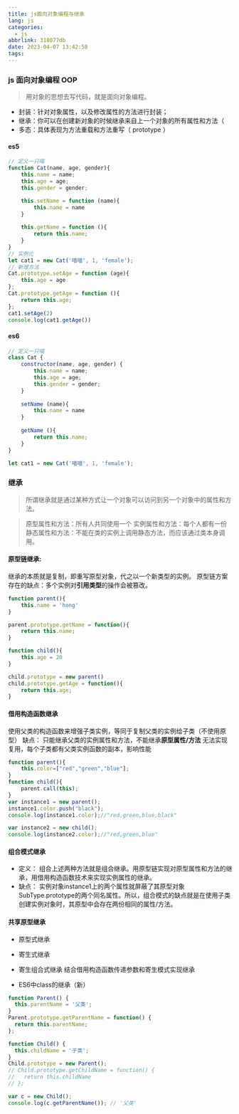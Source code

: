 ```yaml
---
title: js面向对象编程与继承
lang: js
categories:
  - js
abbrlink: 318077db
date: 2023-04-07 13:42:58
tags:
---
```


### js 面向对象编程 OOP
> 用对象的思想去写代码，就是面向对象编程。

+ 封装：针对对象属性，以及修改属性的方法进行封装；
+ 继承：你可以在创建新对象的时候继承来自上一个对象的所有属性和方法（
+ 多态：具体表现为方法重载和方法重写（ prototype ）


#### es5 

```javaScript
// 定义一只喵
function Cat(name, age, gender){
	this.name = name;
	this.age = age;
	this.gender = gender;

	this.setName = function (name){
		this.name = name
	}
	
	this.getName = function (){
		return this.name;
	}
}
// 实例化
let cat1 = new Cat('喵喵', 1, 'female');
// 新增方法
Cat.prototype.setAge = function (age){
	this.age = age
};
Cat.prototype.getAge = function (){
	return this.age;
};
cat1.setAge(2)
console.log(cat1.getAge()) 


```

#### es6

```javaScript
// 定义一只喵
class Cat {
	constructor(name, age, gender) {
	    this.name = name;
	    this.age = age;
	    this.gender = gender;
	}
	
	setName (name){
		this.name = name
	}
	
	getName (){
		return this.name;
	}
}

let cat1 = new Cat('喵喵', 1, 'female');


```


### 继承

> 所谓继承就是通过某种方式让一个对象可以访问到另一个对象中的属性和方法。

> 原型属性和方法：所有人共同使用一个
> 实例属性和方法：每个人都有一份
> 静态属性和方法：不能在类的实例上调用静态方法，而应该通过类本身调用。

#### 原型链继承: 
继承的本质就是复制，即重写原型对象，代之以一个新类型的实例。
原型链方案存在的缺点：多个实例对**引用类型**的操作会被篡改。
```javaScript
function parent(){
	this.name = 'hong'
}

parent.prototype.getName = function(){
	return this.name;
}

function child(){
	this.age = 20
}

child.prototype = new parent()
child.prototype.getAge = function(){
	return this.age;
}

```
#### 借用构造函数继承

使用父类的构造函数来增强子类实例，等同于复制父类的实例给子类（不使用原型）
缺点：
只能继承父类的实例属性和方法，不能继承**原型属性/方法**
无法实现复用，每个子类都有父类实例函数的副本，影响性能

```javaScript
function parent(){
    this.color=["red","green","blue"];
}
function child(){
    parent.call(this);
}
var instance1 = new parent();
instance1.color.push("black");
console.log(instance1.color);//"red,green,blue,black"

var instance2 = new child();
console.log(instance2.color);//"red,green,blue"
```


#### 组合模式继承

+ 定义：
组合上述两种方法就是组合继承。用原型链实现对原型属性和方法的继承，用借用构造函数技术来实现实例属性的继承。
+ 缺点：
实例对象instance1上的两个属性就屏蔽了其原型对象SubType.prototype的两个同名属性。所以，组合模式的缺点就是在使用子类创建实例对象时，其原型中会存在两份相同的属性/方法。

#### 共享原型继承

+ 原型式继承


+ 寄生式继承

+ 寄生组合式继承
结合借用构造函数传递参数和寄生模式实现继承
+ ES6中class的继承（新）

```javaScript
function Parent() {
  this.parentName = '父类';
}
Parent.prototype.getParentName = function() {
  return this.parentName;
};

function Child() {
  this.childName = '子类';
}
Child.prototype = new Parent();
// Child.prototype.getChildName = function() {
//   return this.childName
// };

var c = new Child();
console.log(c.getParentName()); // '父类'
```
